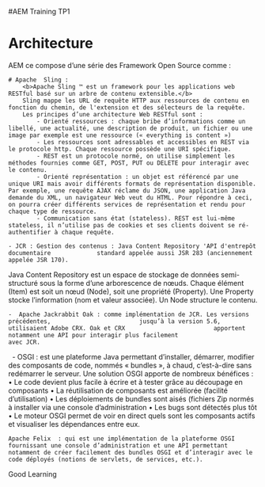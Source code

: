 #AEM Training TP1

# Architecture 
 AEM ce compose d’une série des Framework Open Source comme : 

    # Apache  Sling : 
        <b>Apache Sling ™ est un framework pour les applications web RESTful basé sur un arbre de contenu extensible.</b>
        Sling mappe les URL de requête HTTP aux ressources de contenu en fonction du chemin, de l'extension et des sélecteurs de la requête. 
        Les principes d’une architecture Web RESTful sont :
            - Orienté ressources : chaque bribe d’informations comme un libellé, une actualité, une description de produit, un fichier ou une image par exemple est une ressource (« everything is content »)
            - Les ressources sont adressables et accessibles en REST via le protocole http. Chaque ressource possède une URI spécifique.
            - REST est un protocole normé, on utilise simplement les méthodes fournies comme GET, POST, PUT ou DELETE pour interagir avec le contenu.
            - Orienté représentation : un objet est référencé par une unique URI mais avoir différents formats de représentation disponible. Par exemple, une requête AJAX réclame du JSON, une application Java demande du XML, un navigateur Web veut du HTML. Pour répondre à ceci, on pourra créer différents services de représentation et rendu pour chaque type de ressource.
            - Communication sans état (stateless). REST est lui-même stateless, il n’utilise pas de cookies et ses clients doivent se ré-authentifier à chaque requête.

    - JCR : Gestion des contenus : Java Content Repository 'API d'entrepôt documentaire             standard appelée aussi JSR 283 (anciennement appelée JSR 170).
Java Content Repository est un espace de stockage de données semi-structuré sous la forme d’une arborescence de nœuds. Chaque élément (Item) est soit un nœud (Node), soit une propriété (Property). Une Property stocke l’information (nom et valeur associée). Un Node structure le contenu.

    -  Apache Jackrabbit Oak : comme implémentation de JCR. Les versions précédentes,                         jusqu’à la version 5.6, utilisaient Adobe CRX. Oak et CRX                         apportent notamment une API pour interagir plus facilement                     avec JCR.
 
    - OSGI : est une plateforme Java permettant d’installer, démarrer, modifier des                     composants de code, nommés « bundles », à chaud, c’est-à-dire sans                 redémarrer le serveur.
Une solution OSGI apporte de nombreux bénéfices :
    •    Le code devient plus facile à écrire et à tester grâce au découpage en composants
    •    La réutilisation de composants est améliorée (facilité d’utilisation)
    •    Les déploiements de bundles sont aisés (fichiers Zip normés à installer via une console d’administration
    •    Les bugs sont détectés plus tôt
    •    Le moteur OSGI permet de voir en direct quels sont les composants actifs et visualiser les dépendances entre eux.

    Apache Felix  : qui est une implémentation de la plateforme OSGI fournissant une console d’administration et une API permettant notamment de créer facilement des bundles OSGI et d’interagir avec le code déployés (notions de servlets, de services, etc.).


Good Learning 
